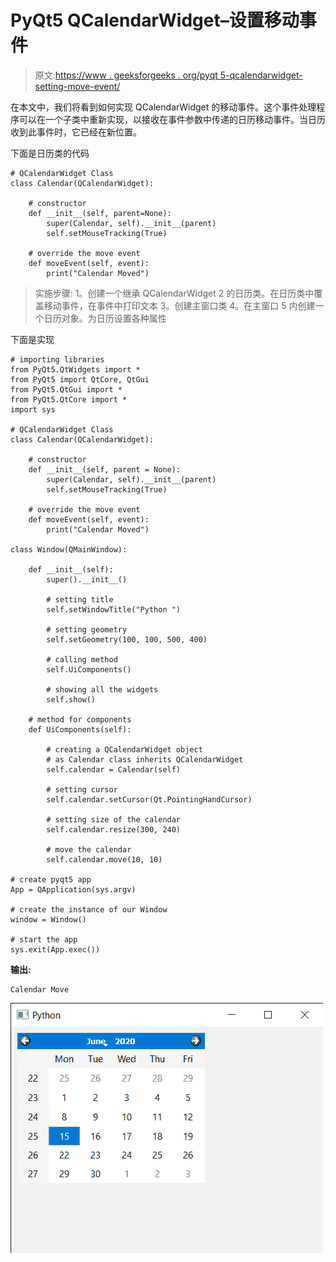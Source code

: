 # PyQt5 QCalendarWidget–设置移动事件

> 原文:[https://www . geeksforgeeks . org/pyqt 5-qcalendarwidget-setting-move-event/](https://www.geeksforgeeks.org/pyqt5-qcalendarwidget-setting-move-event/)

在本文中，我们将看到如何实现 QCalendarWidget 的移动事件。这个事件处理程序可以在一个子类中重新实现，以接收在事件参数中传递的日历移动事件。当日历收到此事件时，它已经在新位置。

下面是日历类的代码

```
# QCalendarWidget Class
class Calendar(QCalendarWidget):

    # constructor
    def __init__(self, parent=None):
        super(Calendar, self).__init__(parent)
        self.setMouseTracking(True)

    # override the move event
    def moveEvent(self, event):
        print("Calendar Moved")

```

> 实施步骤:
> 1。创建一个继承 QCalendarWidget
> 2 的日历类。在日历类中覆盖移动事件，在事件中打印文本
> 3。创建主窗口类
> 4。在主窗口
> 5 内创建一个日历对象。为日历设置各种属性

下面是实现

```
# importing libraries
from PyQt5.QtWidgets import * 
from PyQt5 import QtCore, QtGui
from PyQt5.QtGui import * 
from PyQt5.QtCore import * 
import sys

# QCalendarWidget Class
class Calendar(QCalendarWidget):

    # constructor
    def __init__(self, parent = None):
        super(Calendar, self).__init__(parent)
        self.setMouseTracking(True)

    # override the move event
    def moveEvent(self, event):
        print("Calendar Moved")

class Window(QMainWindow):

    def __init__(self):
        super().__init__()

        # setting title
        self.setWindowTitle("Python ")

        # setting geometry
        self.setGeometry(100, 100, 500, 400)

        # calling method
        self.UiComponents()

        # showing all the widgets
        self.show()

    # method for components
    def UiComponents(self):

        # creating a QCalendarWidget object
        # as Calendar class inherits QCalendarWidget
        self.calendar = Calendar(self)

        # setting cursor
        self.calendar.setCursor(Qt.PointingHandCursor)

        # setting size of the calendar
        self.calendar.resize(300, 240)

        # move the calendar
        self.calendar.move(10, 10)

# create pyqt5 app
App = QApplication(sys.argv)

# create the instance of our Window
window = Window()

# start the app
sys.exit(App.exec())
```

**输出:**

```
Calendar Move
```

![](img/769d4f6c25a7aa1f4b6e694c4e76ebf8.png)